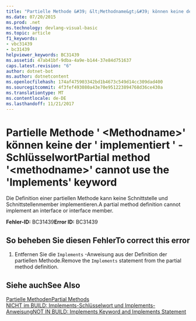 ```yaml
---
title: "Partielle Methode &#39; &lt;Methodname&gt;&#39; können keine der &#39; implementiert &#39; -Schlüsselwort"
ms.date: 07/20/2015
ms.prod: .net
ms.technology: devlang-visual-basic
ms.topic: article
f1_keywords:
- vbc31439
- bc31439
helpviewer_keywords: BC31439
ms.assetid: 47ab41bf-9dba-4a9e-b144-37e84d751637
caps.latest.revision: "6"
author: dotnet-bot
ms.author: dotnetcontent
ms.openlocfilehash: 174af475903342bd1b4673c549d14cc309dad400
ms.sourcegitcommit: 4f3fef493080a43e70e951223894768d36ce430a
ms.translationtype: MT
ms.contentlocale: de-DE
ms.lasthandoff: 11/21/2017
---
```

# <a name="partial-method-39ltmethodnamegt39-cannot-use-the-39implements39-keyword"></a><span data-ttu-id="7780a-102">Partielle Methode &#39; &lt;Methodname&gt;&#39; können keine der &#39; implementiert &#39; -Schlüsselwort</span><span class="sxs-lookup"><span data-stu-id="7780a-102">Partial method &#39;&lt;methodname&gt;&#39; cannot use the &#39;Implements&#39; keyword</span></span>
<span data-ttu-id="7780a-103">Die Definition einer partiellen Methode kann keine Schnittstelle und Schnittstellenmember implementieren.</span><span class="sxs-lookup"><span data-stu-id="7780a-103">A partial method definition cannot implement an interface or interface member.</span></span>  
  
 <span data-ttu-id="7780a-104">**Fehler-ID:** BC31439</span><span class="sxs-lookup"><span data-stu-id="7780a-104">**Error ID:** BC31439</span></span>  
  
## <a name="to-correct-this-error"></a><span data-ttu-id="7780a-105">So beheben Sie diesen Fehler</span><span class="sxs-lookup"><span data-stu-id="7780a-105">To correct this error</span></span>  
  
1.  <span data-ttu-id="7780a-106">Entfernen Sie die `Implements` -Anweisung aus der Definition der partiellen Methode.</span><span class="sxs-lookup"><span data-stu-id="7780a-106">Remove the `Implements` statement from the partial method definition.</span></span>  
  
## <a name="see-also"></a><span data-ttu-id="7780a-107">Siehe auch</span><span class="sxs-lookup"><span data-stu-id="7780a-107">See Also</span></span>  
 [<span data-ttu-id="7780a-108">Partielle Methoden</span><span class="sxs-lookup"><span data-stu-id="7780a-108">Partial Methods</span></span>](../../visual-basic/programming-guide/language-features/procedures/partial-methods.md)  
 [<span data-ttu-id="7780a-109">NICHT im BUILD: Implements-Schlüsselwort und Implements-Anweisung</span><span class="sxs-lookup"><span data-stu-id="7780a-109">NOT IN BUILD: Implements Keyword and Implements Statement</span></span>](http://msdn.microsoft.com/en-us/b96560f7-6413-480f-a1e2-f80253bab5be)
